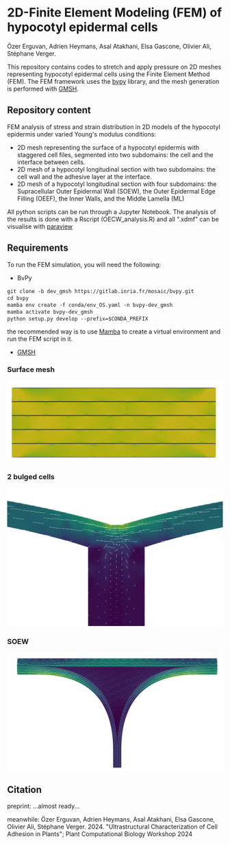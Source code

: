 # 2D-Finite Element Modeling (FEM) of hypocotyl epidermal cells

Özer Erguvan, Adrien Heymans, Asal Atakhani, Elsa Gascone, Olivier Ali, Stéphane Verger.

This repository contains codes to stretch and apply pressure on 2D meshes representing hypocotyl epidermal cells using the Finite Element Method (FEM). The FEM framework uses the [bvpy](https://gitlab.inria.fr/mosaic/bvpy) library, and the mesh generation is performed with [GMSH](https://gmsh.info/).

## Repository content

FEM analysis of stress and strain distribution in 2D models of the hypocotyl epidermis under varied Young's modulus conditions:

- 2D mesh representing the surface of a hypocotyl epidermis with staggered cell files, segmented into two subdomains: the cell and the interface between cells.
- 2D mesh of a hypocotyl longitudinal section with two subdomains: the cell wall and the adhesive layer at the interface.
- 2D mesh of a hypocotyl longitudinal section with four subdomains: the Supracellular Outer Epidermal Wall (SOEW), the Outer Epidermal Edge Filling (OEEF), the Inner Walls, and the Middle Lamella (ML)

All python scripts can be run through a Jupyter Notebook.
The analysis of the results is done with a Rscript (OECW_analysis.R) and all ".xdmf" can be visualise with [paraview](https://www.paraview.org/)  

## Requirements

To run the FEM simulation, you will need the following:

- BvPy

```{bash}
git clone -b dev_gmsh https://gitlab.inria.fr/mosaic/bvpy.git
cd bvpy
mamba env create -f conda/env_OS.yaml -n bvpy-dev_gmsh
mamba activate bvpy-dev_gmsh
python setup.py develop --prefix=$CONDA_PREFIX
```
the recommended way is to use [Mamba](https://mamba.readthedocs.io/en/latest/installation/mamba-installation.html) to create a virtual environment and run the FEM script in it.


- [GMSH](https://gmsh.info/#Download)

### Surface mesh

![Stress distribution on the epidermis surface if interfaces are stiffer than the cell domains](./img/surface.png)

### 2 bulged cells

![Stress distribution in the edge region of a longitudinal section of epidermal cells if interface is softer than the cell wall domains](./img/2buldgedcells.png)

### SOEW 

![Stress distribution in the edge region of a longitudinal section of epidermal cells if Outer Epidermal Edge Filling is softer than the other cell wall domains](./img/oeef.png)

## Citation

preprint: ...almost ready...

meanwhile: Özer Erguvan, Adrien Heymans, Asal Atakhani, Elsa Gascone, Olivier Ali, Stéphane Verger. 2024. "Ultrastructural Characterization of Cell Adhesion in Plants"; Plant Computational Biology Workshop 2024






